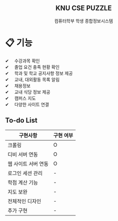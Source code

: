 <h2 align="center">
  KNU CSE PUZZLE
</h2>

<p align="center"> 컴퓨터학부 학생 종합정보시스템</p>

# 📋 기능
✔ 　수강과목 확인   
✔ 　졸업 요건 충족 현황 확인  
✔ 　학과 및 학교 공지사항 정보 제공  
✔ 　교내, 대외활동 목록 알림  
✔ 　채용정보  
✔ 　교내 식당 정보 제공  
✔ 　캠퍼스 지도  
✔ 　다양한 사이트 연결  

To-do List
----------

| 구현사항                                  | 구현 여부 |
| ----------------------------------------- | --------- |
| 크롤링                             | O         |
| 디비 서버 연동                  | O        |
| 웹 사이트 서버 연동                               | O         |
| 로그인 세션 관리           | -         |
| 학점 계산 기능           | -         |
| 지도 보완           | -         |
| 전체적인 디자인           | -         |
| 추가 구현           | -         |
